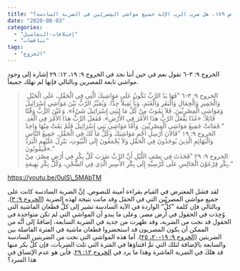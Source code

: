 ```yaml
---
title: "الإعتراض ١٧٩، هل ضرب الرب الإله جميع مواشي المِصريّين في الضربة السادسة؟"
date: "2020-08-03"
categories: 
  - "إختلافات-التفاصيل"
  - "تناقضات"
tags: 
  - "الخروج"
---
```


الخروج ٩: ٣-٦ تقول نعم في حين أننا نجد في الخروج ٩: ١٩، ١٢: ٢٩ إشارة إلى وجود مواشي تابعة للمصرين وبالتالي فإنها لم تهلك جميعاً.

>  الخروج ٩: ٣-٦ ”فَهَا يَدُ الرَّبِّ تَكُونُ عَلَى مَوَاشِيكَ الَّتِي فِي الْحَقْلِ، عَلَى الْخَيْلِ وَالْحَمِيرِ وَالْجِمَالِ وَالْبَقَرِ وَالْغَنَمِ، وَبَأً ثَقِيلاً جِدًّا. وَيُمَيِّزُ الرَّبُّ بَيْنَ مَوَاشِي إِسْرَائِيلَ وَمَوَاشِي الْمِصْرِيِّينَ. فَلاَ يَمُوتُ مِنْ كُلِّ مَا لِبَنِي إِسْرَائِيلَ شَيْءٌ». وَعَيَّنَ الرَّبُّ وَقْتًا قَائِلاً: «غَدًا يَفْعَلُ الرَّبُّ هذَا الأَمْرَ فِي الأَرْضِ». فَفَعَلَ الرَّبُّ هذَا الأَمْرَ فِي الْغَدِ. فَمَاتَتْ جَمِيعُ مَوَاشِي الْمِصْرِيِّينَ. وَأَمَّا مَوَاشِي بَنِي إِسْرَائِيلَ فَلَمْ يَمُتْ مِنْهَا وَاحِدٌ.“  
> الخروج ٩: ١٩ ”فَالآنَ أَرْسِلِ احْمِ مَوَاشِيَكَ وَكُلَّ مَا لَكَ فِي الْحَقْلِ. جَمِيعُ النَّاسِ وَالْبَهَائِمِ الَّذِينَ يُوجَدُونَ فِي الْحَقْلِ وَلاَ يُجْمَعُونَ إِلَى الْبُيُوتِ، يَنْزِلُ عَلَيْهِمِ الْبَرَدُ فَيَمُوتُونَ».“  
> الخروج ٩: ٢٩ ”فَحَدَثَ فِي نِصْفِ اللَّيْلِ أَنَّ الرَّبَّ ضَرَبَ كُلَّ بِكْرٍ فِي أَرْضِ مِصْرَ، مِنْ بِكْرِ فِرْعَوْنَ الْجَالِسِ عَلَى كُرْسِيِّهِ إِلَى بِكْرِ الأَسِيرِ الَّذِي فِي السِّجْنِ، وَكُلَّ بِكْرِ بَهِيمَةٍ.“

https://youtu.be/0ulS\_5MAbTM

لقد فشل المعترض في القيام بقراءة أمينة للنصوص. إنَّ الضربة السادسة كانت على جميع مواشي المصريّين التي في الحقل وقد ماتت نتيجة لهذه الضربة ([الخروج ٩: ٣](https://biblia.com/books/ar-vandyke/Ex9.3)). وبالتالي فإن كلمة ”كلُّ“ الواردة في الآية السادسة تشير إلى كلُّ قطعان الماشية التي وُجِدَت في الحقول في أرض مصر. وعلى ما يبدو أن المواشي التي لم تكن متواجدة في الحقول قد نجت من الضربة، وقد ظهرت من جديد في الضربة السابعة، إضافةً إلى أنَّه من الممكن أن يكون المصريون قد استحضروا قطعان ماشية في الفترة الفاصلة بين الضربتين ([الخروج ٩: ١٩-٢٠، ٢٥](https://biblia.com/books/ar-vandyke/Ex9.19-25)). أما هذه المواشي التي نجت من الضربتين السادسة والسابعة بالإضافة لتلك التي تمَّ اقتناؤها في الفترة التي تلت الضربات، فإن كلَّ بكر منها قد هلكَ في الضربة العاشرة وهذا ما يرد في [الخروج ١٢: ٢٩](https://biblia.com/books/ar-vandyke/Ex12.29). فأين هو عدم الإتساق في هذا السرد؟
